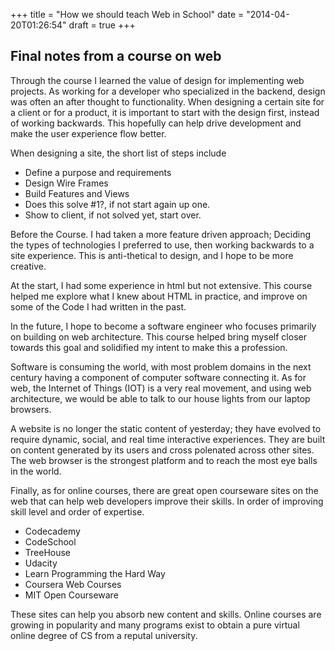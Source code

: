 +++
title = "How we should teach Web in School"
date = "2014-04-20T01:26:54"
draft = true
+++

Final notes from a course on web
----

Through the course I learned the value of design for implementing web projects. As working for a developer who specialized in the backend, design was often an after thought to functionality. When designing a certain site for a client or for a product, it is important to start with the design first, instead of working backwards. This hopefully can help drive development and make the user experience flow better.

When designing a site, the short list of steps include

- Define a purpose and requirements
- Design Wire Frames
- Build Features and Views
- Does this solve #1?, if not start again up one.
- Show to client, if not solved yet, start over.

Before the Course. I had taken a more feature driven approach; Deciding the types of technologies I preferred to use, then working backwards to a site experience. This is anti-thetical to design, and I hope to be more creative.

At the start, I had some experience in html but not extensive. This course helped me explore what I knew about HTML in practice, and improve on some of the Code I had written in the past.


In the future, I hope to become a software engineer who focuses primarily on building on web architecture. This course helped bring myself closer towards this goal and solidified my intent to make this a profession.

Software is consuming the world, with most problem domains in the next century having a component of computer software connecting it. As for web, the Internet of Things (IOT) is a very real movement, and using web architecture, we would be able to talk to our house lights from our laptop browsers.

A website is no longer the static content of yesterday; they have evolved to require dynamic, social, and real time interactive experiences. They are built on content generated by its users and cross polenated across other sites. The web browser is the strongest platform and to reach the most eye balls in the world.

Finally, as for online courses, there are great open courseware sites on the web that can help web developers improve their skills. In order of improving skill level and order of expertise.

- Codecademy
- CodeSchool
- TreeHouse
- Udacity
- Learn Programming the Hard Way
- Coursera Web Courses
- MIT Open Courseware


These sites can help you absorb new content and skills. Online courses are growing in popularity and many programs exist to obtain a pure virtual online degree of CS from a reputal university.
